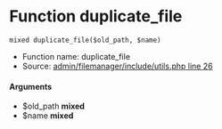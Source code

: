 Function duplicate_file
===========================





    mixed duplicate_file($old_path, $name)

* Function name: duplicate_file
* Source: [admin/filemanager/include/utils.php line 26](https://github.com/PrestaShop/PrestaShop/blob/1.6.1.1/admin/filemanager/include/utils.php#L26)

#### Arguments
* $old_path **mixed**
* $name **mixed**

